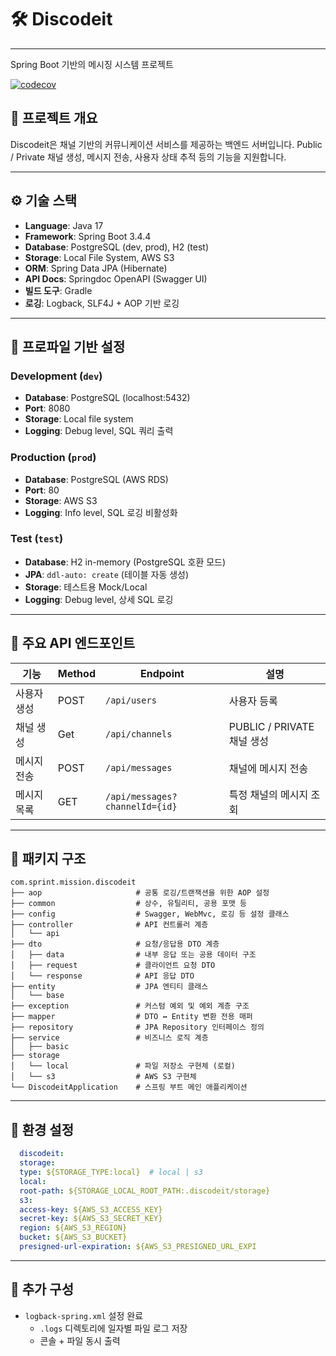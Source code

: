 # 🛠️ Discodeit

---
Spring Boot 기반의 메시징 시스템 프로젝트

[![codecov](https://codecov.io/gh/hyohyo-zz/3-sprint-mission/branch/main/graph/badge.svg?token=OU6EN7ZCG3)](https://codecov.io/gh/hyohyo-zz/3-sprint-mission)

## 📌 프로젝트 개요

Discodeit은 채널 기반의 커뮤니케이션 서비스를 제공하는 백엔드 서버입니다.
Public / Private 채널 생성, 메시지 전송, 사용자 상태 추적 등의 기능을 지원합니다.

---

## ⚙️ 기술 스택

- **Language**: Java 17
- **Framework**: Spring Boot 3.4.4
- **Database**: PostgreSQL (dev, prod), H2 (test)
- **Storage**: Local File System, AWS S3
- **ORM**: Spring Data JPA (Hibernate)
- **API Docs**: Springdoc OpenAPI (Swagger UI)
- **빌드 도구**: Gradle
- **로깅**: Logback, SLF4J + AOP 기반 로깅

---

## 🧩 프로파일 기반 설정

### Development (`dev`)

- **Database**: PostgreSQL (localhost:5432)
- **Port**: 8080
- **Storage**: Local file system
- **Logging**: Debug level, SQL 쿼리 출력

### Production (`prod`)

- **Database**: PostgreSQL (AWS RDS)
- **Port**: 80
- **Storage**: AWS S3
- **Logging**: Info level, SQL 로깅 비활성화

### Test (`test`)

- **Database**: H2 in-memory (PostgreSQL 호환 모드)
- **JPA**: `ddl-auto: create` (테이블 자동 생성)
- **Storage**: 테스트용 Mock/Local
- **Logging**: Debug level, 상세 SQL 로깅

---

## 🔗 주요 API 엔드포인트

| 기능     | Method | Endpoint                       | 설명                     |
|--------|--------|--------------------------------|------------------------|
| 사용자 생성 | POST   | `/api/users`                   | 사용자 등록                 |
| 채널 생성  | Get    | `/api/channels`                | PUBLIC / PRIVATE 채널 생성 |
| 메시지 전송 | POST   | `/api/messages`                | 채널에 메시지 전송             |
| 메시지 목록 | GET    | `/api/messages?channelId={id}` | 특정 채널의 메시지 조회          ||

---

## 🧾 패키지 구조

```
com.sprint.mission.discodeit
├── aop                     # 공통 로깅/트랜잭션을 위한 AOP 설정
├── common                  # 상수, 유틸리티, 공용 포맷 등
├── config                  # Swagger, WebMvc, 로깅 등 설정 클래스
├── controller              # API 컨트롤러 계층
│   └── api
├── dto                     # 요청/응답용 DTO 계층
│   ├── data                # 내부 응답 또는 공용 데이터 구조
│   ├── request             # 클라이언트 요청 DTO
│   └── response            # API 응답 DTO
├── entity                  # JPA 엔티티 클래스
│   └── base
├── exception               # 커스텀 예외 및 예외 계층 구조
├── mapper                  # DTO ↔ Entity 변환 전용 매퍼
├── repository              # JPA Repository 인터페이스 정의
├── service                 # 비즈니스 로직 계층
│   ├── basic
├── storage
│   └── local               # 파일 저장소 구현체 (로컬)
│   └── s3                  # AWS S3 구현체
└── DiscodeitApplication    # 스프링 부트 메인 애플리케이션
```

---

## 🔧 환경 설정

```yaml
  discodeit:
  storage:
  type: ${STORAGE_TYPE:local}  # local | s3
  local:
  root-path: ${STORAGE_LOCAL_ROOT_PATH:.discodeit/storage}
  s3:
  access-key: ${AWS_S3_ACCESS_KEY}
  secret-key: ${AWS_S3_SECRET_KEY}
  region: ${AWS_S3_REGION}
  bucket: ${AWS_S3_BUCKET}
  presigned-url-expiration: ${AWS_S3_PRESIGNED_URL_EXPI
```

---

## 🧵 추가 구성

- `logback-spring.xml` 설정 완료
    - `.logs` 디렉토리에 일자별 파일 로그 저장
    - 콘솔 + 파일 동시 출력
